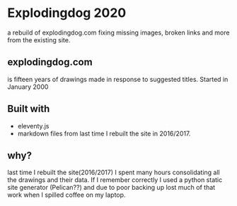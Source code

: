 # Explodingdog 2020
a rebuild of explodingdog.com 
fixing missing images, broken links and more from the existing site.

## explodingdog.com 
is fifteen years of drawings made in response to suggested titles. Started in January 2000

## Built with
- eleventy.js
- markdown files from last time I rebuilt the site in 2016/2017.

## why?
last time I rebuilt the site(2016/2017) I spent many hours consolidating all the drawings and their data. If I remember correctly I used a python static site generator (Pelican??) and due to poor backing up lost much of that work when I spilled coffee on my laptop.
